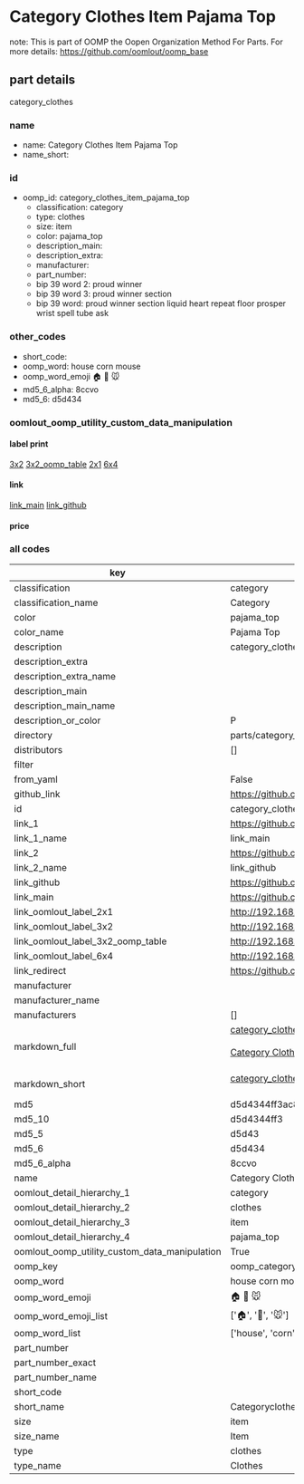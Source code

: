 # Category Clothes Item Pajama Top  

note: This is part of OOMP the Oopen Organization Method For Parts. For more details: https://github.com/oomlout/oomp_base

##  part details
  



category_clothes



### name
* name: Category Clothes Item Pajama Top
* name_short: 
### id
* oomp_id: category_clothes_item_pajama_top
  * classification: category
  * type: clothes
  * size: item
  * color: pajama_top
  * description_main: 
  * description_extra: 
  * manufacturer: 
  * part_number: 
  * bip 39 word 2: proud winner
  * bip 39 word 3: proud winner section
  * bip 39 word: proud winner section liquid heart repeat floor prosper wrist spell tube ask

### other_codes
* short_code: 
* oomp_word: house corn mouse
* oomp_word_emoji :house: :corn: :mouse:
* md5_6_alpha: 8ccvo
* md5_6: d5d434






### oomlout_oomp_utility_custom_data_manipulation
#### label print
[3x2](http://192.168.1.245:1112/?label=oomp%208ccvo)
[3x2_oomp_table](http://192.168.1.108:1112/?label=oomp%208ccvo)
[2x1](http://192.168.1.242:1112/?label=oomp%208ccvo)
[6x4](http://192.168.1.55:1112/?label=oomp%208ccvo)    

#### link

[link_main](https://github.com/oomlout/oomlout_oomp_version_1_messy/tree/main/parts/category_clothes_item_pajama_top) [link_github](https://github.com/oomlout/oomlout_oomp_version_1_messy/tree/main/parts/category_clothes_item_pajama_top)                             

#### price







### all codes 
| key | value |  
| --- | --- |  
| classification | category |  
| classification_name | Category |  
| color | pajama_top |  
| color_name | Pajama Top |  
| description | category_clothes |  
| description_extra |  |  
| description_extra_name |  |  
| description_main |  |  
| description_main_name |  |  
| description_or_color | P  |  
| directory | parts/category_clothes_item_pajama_top |  
| distributors | [] |  
| filter |  |  
| from_yaml | False |  
| github_link | https://github.com/oomlout/oomlout_oomp_part_src/tree/main/parts/category_clothes_item_pajama_top |  
| id | category_clothes_item_pajama_top |  
| link_1 | https://github.com/oomlout/oomlout_oomp_version_1_messy/tree/main/parts/category_clothes_item_pajama_top |  
| link_1_name | link_main |  
| link_2 | https://github.com/oomlout/oomlout_oomp_version_1_messy/tree/main/parts/category_clothes_item_pajama_top |  
| link_2_name | link_github |  
| link_github | https://github.com/oomlout/oomlout_oomp_version_1_messy/tree/main/parts/category_clothes_item_pajama_top |  
| link_main | https://github.com/oomlout/oomlout_oomp_version_1_messy/tree/main/parts/category_clothes_item_pajama_top |  
| link_oomlout_label_2x1 | http://192.168.1.242:1112/?label=oomp%208ccvo |  
| link_oomlout_label_3x2 | http://192.168.1.245:1112/?label=oomp%208ccvo |  
| link_oomlout_label_3x2_oomp_table | http://192.168.1.108:1112/?label=oomp%208ccvo |  
| link_oomlout_label_6x4 | http://192.168.1.55:1112/?label=oomp%208ccvo |  
| link_redirect | https://github.com/oomlout/oomlout_oomp_version_1_messy/tree/main/parts/category_clothes_item_pajama_top |  
| manufacturer |  |  
| manufacturer_name |  |  
| manufacturers | [] |  
| markdown_full | [category_clothes_item_pajama_top](none)<br>[](none)<br>[Category Clothes Item Pajama Top](none)<br><br> |  
| markdown_short | [category_clothes_item_pajama_top](none)<br><br> |  
| md5 | d5d4344ff3ac8b2edab52825857efd66 |  
| md5_10 | d5d4344ff3 |  
| md5_5 | d5d43 |  
| md5_6 | d5d434 |  
| md5_6_alpha | 8ccvo |  
| name | Category Clothes Item Pajama Top |  
| oomlout_detail_hierarchy_1 | category |  
| oomlout_detail_hierarchy_2 | clothes |  
| oomlout_detail_hierarchy_3 | item |  
| oomlout_detail_hierarchy_4 | pajama_top |  
| oomlout_oomp_utility_custom_data_manipulation | True |  
| oomp_key | oomp_category_clothes_item_pajama_top |  
| oomp_word | house corn mouse |  
| oomp_word_emoji | :house: :corn: :mouse: |  
| oomp_word_emoji_list | [':house:', ':corn:', ':mouse:'] |  
| oomp_word_list | ['house', 'corn', 'mouse'] |  
| part_number |  |  
| part_number_exact |  |  
| part_number_name |  |  
| short_code |  |  
| short_name | Categoryclothes |  
| size | item |  
| size_name | Item |  
| type | clothes |  
| type_name | Clothes |  
